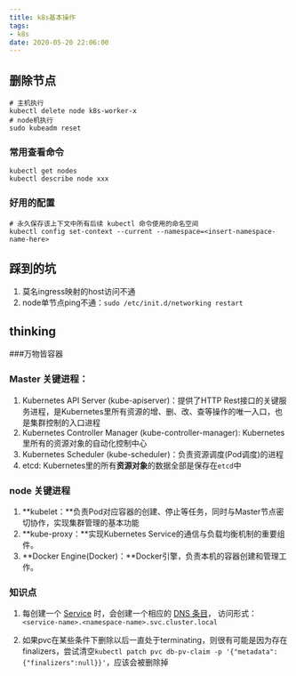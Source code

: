 ```yaml
---
title: k8s基本操作
tags:
- k8s
date: 2020-05-20 22:06:00
---
```


## 删除节点
```shell
# 主机执行
kubectl delete node k8s-worker-x
# node机执行
sudo kubeadm reset
```

  ### 常用查看命令

```shell
kubectl get nodes
kubectl describe node xxx
```

### 好用的配置

```shell
# 永久保存该上下文中所有后续 kubectl 命令使用的命名空间
kubectl config set-context --current --namespace=<insert-namespace-name-here>
```



## 踩到的坑

1. 莫名ingress映射的host访问不通
2. node单节点ping不通：`sudo /etc/init.d/networking restart`



## thinking

###万物皆容器

### Master 关键进程：


1. Kubernetes API Server (kube-apiserver)：提供了HTTP Rest接口的关键服务进程，是Kubernetes里所有资源的增、删、改、查等操作的唯一入口，也是集群控制的入口进程
2. Kubernetes Controller Manager (kube-controller-manager): Kubernetes里所有的资源对象的自动化控制中心
3. Kubernetes Scheduler (kube-scheduler)：负责资源调度(Pod调度)的进程
4. etcd: Kubernetes里的所有**资源对象**的数据全部是保存在`etcd`中

### node 关键进程

1. **kubelet：**负责Pod对应容器的创建、停止等任务，同时与Master节点密切协作，实现集群管理的基本功能
2. **kube-proxy：**实现Kubernetes Service的通信与负载均衡机制的重要组件。
3. **Docker Engine(Docker)：**Docker引擎，负责本机的容器创建和管理工作。



### 知识点

1. 每创建一个 [Service](https://kubernetes.io/docs/user-guide/services) 时，会创建一个相应的 [DNS 条目](https://kubernetes.io/docs/concepts/services-networking/dns-pod-service/)， 访问形式：`<service-name>.<namespace-name>.svc.cluster.local`

2. 如果pvc在某些条件下删除以后一直处于terminating，则很有可能是因为存在finalizers，尝试清空`kubectl patch pvc db-pv-claim -p '{"metadata":{"finalizers":null}}'`，应该会被删除掉

